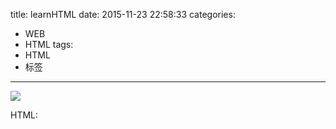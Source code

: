 title: learnHTML
date: 2015-11-23 22:58:33
categories:
- WEB
- HTML
tags:
- HTML
- 标签
---
![](/blog/css/images/html.jpg)

HTML: